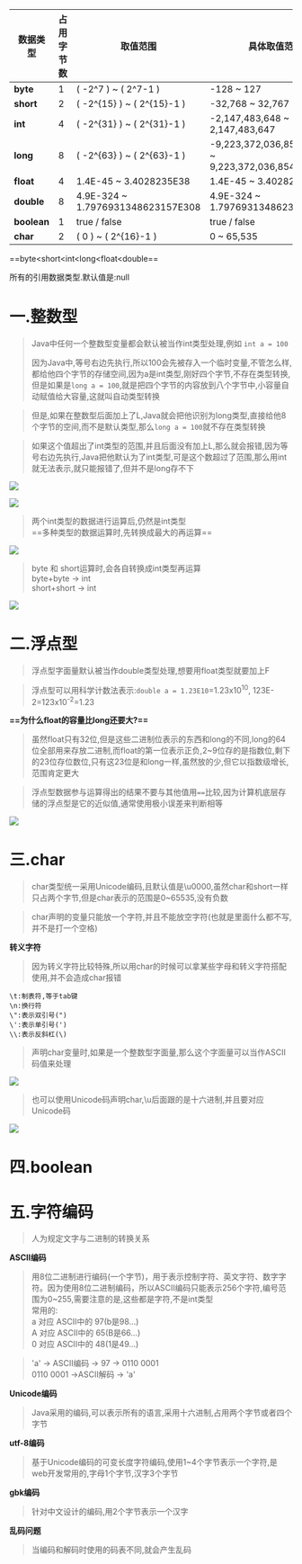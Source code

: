 
| 数据类型        | 占用字节数 | 取值范围                              | 具体取值范围                                                 | 默认值      |
| ----------- | ----- | --------------------------------- | ------------------------------------------------------ | -------- |
| **byte**    | 1     | \( -2^7 \) ~ \( 2^7-1 \)          | -128 ~ 127                                             | 0        |
| **short**   | 2     | \( -2^{15} \) ~ \( 2^{15}-1 \)    | -32,768 ~ 32,767                                       | 0        |
| **int**     | 4     | \( -2^{31} \) ~ \( 2^{31}-1 \)    | -2,147,483,648 ~ 2,147,483,647                         | 0        |
| **long**    | 8     | \( -2^{63} \) ~ \( 2^{63}-1 \)    | -9,223,372,036,854,775,808 ~ 9,223,372,036,854,775,807 | 0L       |
| **float**   | 4     | 1.4E-45 ~ 3.4028235E38            | 1.4E-45 ~ 3.4028235E38                                 | 0.0f     |
| **double**  | 8     | 4.9E-324 ~ 1.7976931348623157E308 | 4.9E-324 ~ 1.7976931348623157E308                      | 0.0d     |
| **boolean** | 1     | true / false                      | true / false                                           | false    |
| **char**    | 2     | \( 0 \) ~ \( 2^{16}-1 \)          | 0 ~ 65,535                                             | '\u0000' |

==byte<short<int<long<float<double==

所有的引用数据类型.默认值是:null

# 一.整数型

>Java中任何一个整数型变量都会默认被当作int类型处理,例如 `int a = 100`
>
>因为Java中,等号右边先执行,所以100会先被存入一个临时变量,不管怎么样,都给他四个字节的存储空间,因为a是int类型,刚好四个字节,不存在类型转换,但是如果是`long a = 100`,就是把四个字节的内容放到八个字节中,小容量自动赋值给大容量,这就叫自动类型转换

>但是,如果在整数型后面加上了L,Java就会把他识别为long类型,直接给他8个字节的空间,而不是默认类型,那么`long a = 100`就不存在类型转换

>如果这个值超出了int类型的范围,并且后面没有加上L,那么就会报错,因为等号右边先执行,Java把他默认为了int类型,可是这个数超过了范围,那么用int就无法表示,就只能报错了,但并不是long存不下

![](images/数据类型/file-20250403204432.png)

![](images/数据类型/file-20250403204452.png)

>两个int类型的数据进行运算后,仍然是int类型  
>==多种类型的数据运算时,先转换成最大的再运算==

![](images/数据类型/file-20250403211210.png)

>byte 和 short运算时,会各自转换成int类型再运算  
>byte+byte -> int  
>short+short -> int

![](images/数据类型/file-20250403212031.png)

# 二.浮点型

>浮点型字面量默认被当作double类型处理,想要用float类型就要加上F

>浮点型可以用科学计数法表示:`double a = 1.23E10`=1.23x10<sup>10</sup>, 123E-2=123x10<sup>-2</sup>=1.23

**==为什么float的容量比long还要大?==**

>虽然float只有32位,但是这些二进制位表示的东西和long的不同,long的64位全部用来存放二进制,而float的第一位表示正负,2~9位存的是指数位,剩下的23位存位数位,只有这23位是和long一样,虽然放的少,但它以指数级增长,范围肯定更大

>浮点型数据参与运算得出的结果不要与其他值用`==`比较,因为计算机底层存储的浮点型是它的近似值,通常使用极小误差来判断相等

![](images/数据类型/file-20250403220327.png)

# 三.char

>char类型统一采用Unicode编码,且默认值是\u0000,虽然char和short一样只占两个字节,但是char表示的范围是0~65535,没有负数

>char声明的变量只能放一个字符,并且不能放空字符(也就是里面什么都不写,并不是打一个空格)

**转义字符**

>因为转义字符比较特殊,所以用char的时候可以拿某些字母和转义字符搭配使用,并不会造成char报错

```
\t:制表符,等于tab键
\n:换行符
\":表示双引号(")
\':表示单引号(')
\\:表示反斜杠(\)
```

>声明char变量时,如果是一个整数型字面量,那么这个字面量可以当作ASCII码值来处理

![](images/数据类型/file-20250404164343.png)

>也可以使用Unicode码声明char,\u后面跟的是十六进制,并且要对应Unicode码

![](images/数据类型/file-20250404164541.png)
# 四.boolean


# 五.字符编码

>人为规定文字与二进制的转换关系

**ASCII编码**

>用8位二进制进行编码(一个字节)，用于表示控制字符、英文字符、数字字符。因为使用8位二进制编码，所以ASCII编码只能表示256个字符,编号范围为0~255,需要注意的是,这些都是字符,不是int类型  
>常用的:  
>a 对应 ASCII中的 97(b是98...)  
>A 对应 ASCII中的 65(B是66...)  
>0 对应 ASCII中的 48(1是49...)

>'a' -> ASCII编码 -> 97 -> 0110 0001  
>0110 0001 ->ASCII解码 -> 'a'

**Unicode编码**

>Java采用的编码,可以表示所有的语言,采用十六进制,占用两个字节或者四个字节

**utf-8编码**

>基于Unicode编码的可变长度字符编码,使用1~4个字节表示一个字符,是web开发常用的,字母1个字节,汉字3个字节

**gbk编码**

>针对中文设计的编码,用2个字节表示一个汉字

**乱码问题**

>当编码和解码时使用的码表不同,就会产生乱码

